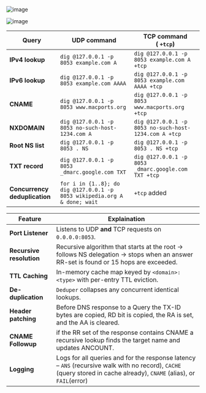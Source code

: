 ![image](https://github.com/user-attachments/assets/e34e161a-bb61-4695-b7ce-d91699d766a5)

![image](https://github.com/user-attachments/assets/06e66e74-798a-45b0-8192-e455a9fb7fa7)

| Query            | UDP command                                                                       | TCP command ( `+tcp`)                               |
| --------------------- | --------------------------------------------------------------------------------- | ----------------------------------------------------- |
| **IPv4 lookup**       | `dig @127.0.0.1 -p 8053 example.com A`                                            | `dig @127.0.0.1 -p 8053 example.com A +tcp`           |
| **IPv6 lookup**       | `dig @127.0.0.1 -p 8053 example.com AAAA`                                         | `dig @127.0.0.1 -p 8053 example.com AAAA +tcp`        |
| **CNAME**   | `dig @127.0.0.1 -p 8053 www.macports.org`                                         | `dig @127.0.0.1 -p 8053 www.macports.org +tcp`        |
| **NXDOMAIN**     | `dig @127.0.0.1 -p 8053 no-such-host-1234.com A`                                  | `dig @127.0.0.1 -p 8053 no-such-host-1234.com A +tcp` |
| **Root NS list**      | `dig @127.0.0.1 -p 8053 . NS`                                                     | `dig @127.0.0.1 -p 8053 . NS +tcp`                    |
| **TXT record**        | `dig @127.0.0.1 -p 8053 _dmarc.google.com TXT`                                    | `dig @127.0.0.1 -p 8053 _dmarc.google.com TXT +tcp`   |
| **Concurrency deduplication**  | `for i in {1..8}; do dig @127.0.0.1 -p 8053 wikipedia.org A & done; wait` | `+tcp` added                           |

| Feature | Explaination |
|------|----------------------|
| **Port Listener** | Listens to UDP **and** TCP requests on `0.0.0.0:8053`. |
| **Recursive resolution** | Recursive algorithm that starts at the root → follows NS delegation → stops when an answer RR-set is found or 15 hops are exceeded. |
| **TTL Caching** | In-memory cache map keyed by `<domain>:<type>` with per-entry TTL eviction.|
| **De-duplication** | `Deduper` collapses any concurrent identical lookups.|
| **Header patching** | Before DNS response to a Query the TX-ID bytes are copied, RD bit is copied, the RA is set, and the AA is cleared. |
| **CNAME Followup** | if the RR set of the response contains CNAME a recursive lookup finds the target name and updates ANCOUNT. |
| **Logging** | Logs for all queries and for the response latency – `ANS` (recursive walk with no record), `CACHE` (query stored in cache already), `CNAME` (alias), or `FAIL`(error) |

